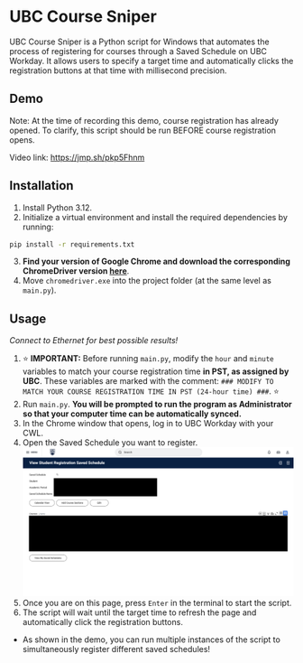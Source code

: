 # UBC Course Sniper

UBC Course Sniper is a Python script for Windows that automates the process of registering for courses through a Saved Schedule on UBC Workday. It allows users to specify a target time and automatically clicks the registration buttons at that time with millisecond precision.

## Demo

Note: At the time of recording this demo, course registration has already opened. To clarify, this script should be run BEFORE course registration opens.

Video link: https://jmp.sh/pkp5Fhnm

## Installation

1. Install Python 3.12.
2. Initialize a virtual environment and install the required dependencies by running:
```bash
pip install -r requirements.txt
```
3. **Find your version of Google Chrome and download the corresponding ChromeDriver version [here](https://googlechromelabs.github.io/chrome-for-testing/)**. 
4. Move `chromedriver.exe` into the project folder (at the same level as `main.py`).

## Usage

*Connect to Ethernet for best possible results!*
1. ⭐ **IMPORTANT:** Before running `main.py`, modify the `hour` and `minute` variables to match your course registration time **in PST, as assigned by UBC**. These variables are marked with the comment: `### MODIFY TO MATCH YOUR COURSE REGISTRATION TIME IN PST (24-hour time) ###`. ⭐
2. Run `main.py`. **You will be prompted to run the program as Administrator so that your computer time can be automatically synced.**
3. In the Chrome window that opens, log in to UBC Workday with your CWL.
4. Open the Saved Schedule you want to register.
![alt text](SavedSchedulePreview.png)
5. Once you are on this page, press `Enter` in the terminal to start the script.
6. The script will wait until the target time to refresh the page and automatically click the registration buttons.
- As shown in the demo, you can run multiple instances of the script to simultaneously register different saved schedules!